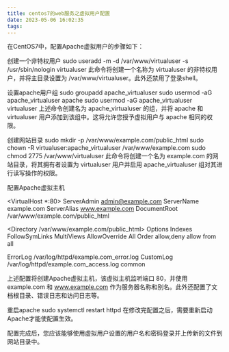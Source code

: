 ```yaml
---
title: centos7的web服务之虚拟用户配置
date: 2023-05-06 16:02:35
tags:
---
```

在CentOS7中，配置Apache虚拟用户的步骤如下：

创建一个非特权用户
sudo useradd -m -d /var/www/virtualuser -s /usr/sbin/nologin virtualuser
此命令将创建一个名称为 virtualuser 的非特权用户，并将主目录设置为 /var/www/virtualuser。此外还禁用了登录shell。

设置apache用户组
sudo groupadd apache_virtualuser
sudo usermod -aG apache_virtualuser apache
sudo usermod -aG apache_virtualuser virtualuser
上述命令创建名为 apache_virtualuser 的组，并将 apache 和 virtualuser 用户添加到该组中。这将允许您授予虚拟用户与 apache 相同的权限。

创建网站目录
sudo mkdir -p /var/www/example.com/public_html
sudo chown -R virtualuser:apache_virtualuser /var/www/example.com
sudo chmod 2775 /var/www/virtualuser
此命令将创建一个名为 example.com 的网站目录，将其拥有者设置为 virtualuser 用户并启用 apache_virtualuser 组对其进行读写操作的权限。

配置Apache虚拟主机

<VirtualHost *:80>
ServerAdmin admin@example.com
ServerName example.com
ServerAlias www.example.com
DocumentRoot /var/www/example.com/public_html

<Directory /var/www/example.com/public_html>
Options Indexes FollowSymLinks MultiViews
AllowOverride All
Order allow,deny
allow from all
</Directory>

ErrorLog /var/log/httpd/example.com_error.log
CustomLog /var/log/httpd/example.com_access.log common

</VirtualHost>

上述配置将创建Apache虚拟主机，该虚拟主机监听端口 80，并使用 example.com 和 www.example.com 作为服务器名称和别名。此外还配置了文档根目录、错误日志和访问日志等。

重启apache
sudo systemctl restart httpd
在修改完配置之后，需要重新启动Apache才能使配置生效。

配置完成后，您应该能够使用虚拟用户设置的用户名和密码登录并上传新的文件到网站目录中。
